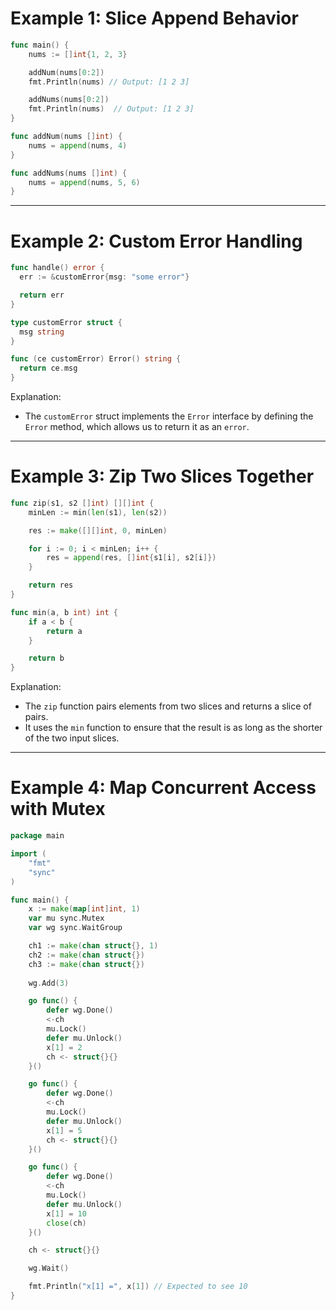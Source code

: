 # Example 1: Slice Append Behavior

```go
func main() {
	nums := []int{1, 2, 3}

	addNum(nums[0:2]) 
	fmt.Println(nums) // Output: [1 2 3]

	addNums(nums[0:2]) 
	fmt.Println(nums)  // Output: [1 2 3]
}

func addNum(nums []int) {
	nums = append(nums, 4) 
}

func addNums(nums []int) {
	nums = append(nums, 5, 6) 
}
```

---

# Example 2: Custom Error Handling

```go
func handle() error {
  err := &customError{msg: "some error"}

  return err
}

type customError struct {
  msg string
}

func (ce customError) Error() string {
  return ce.msg
}
```

Explanation:
- The `customError` struct implements the `Error` interface by defining the `Error` method, which allows us to return it as an `error`.

---

# Example 3: Zip Two Slices Together

```go
func zip(s1, s2 []int) [][]int {
	minLen := min(len(s1), len(s2))

	res := make([][]int, 0, minLen)

	for i := 0; i < minLen; i++ {
		res = append(res, []int{s1[i], s2[i]})
	}

	return res
}

func min(a, b int) int {
	if a < b {
		return a
	}

	return b
}
```

Explanation:
- The `zip` function pairs elements from two slices and returns a slice of pairs.
- It uses the `min` function to ensure that the result is as long as the shorter of the two input slices.

---

# Example 4: Map Concurrent Access with Mutex

```go
package main

import (
	"fmt"
	"sync"
)

func main() {
	x := make(map[int]int, 1)
	var mu sync.Mutex
	var wg sync.WaitGroup

	ch1 := make(chan struct{}, 1)
	ch2 := make(chan struct{})
	ch3 := make(chan struct{})
  
	wg.Add(3)

	go func() {
		defer wg.Done()
		<-ch
		mu.Lock()
		defer mu.Unlock()
		x[1] = 2
		ch <- struct{}{} 
	}()

	go func() {
		defer wg.Done()
		<-ch
		mu.Lock()
		defer mu.Unlock()
		x[1] = 5
		ch <- struct{}{} 
	}()

	go func() {
		defer wg.Done()
		<-ch
		mu.Lock()
		defer mu.Unlock()
		x[1] = 10
		close(ch) 
	}()

	ch <- struct{}{}

	wg.Wait()

	fmt.Println("x[1] =", x[1]) // Expected to see 10
}
```
